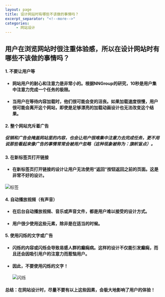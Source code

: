 ```yaml
---
layout: page
title: 设计网站时有哪些不该做的事情吗？
excerpt_separator: "<!--more-->"
categories:
     - 网站设计
---
```


## 用户在浏览网站时很注重体验感，所以在设计网站时有哪些不该做的事情吗？
#### 1. 不要让用户等
+ #### 网站用户的耐心和注意力是非常小的。根据NNGroup的研究，10秒是用户集中注意力完成一个任务的极限。
+ #### 当用户在等待内容加载时，他们很可能会变的沮丧。如果加载速度很慢，用户很可能会离开这个网站，即使是足够漂亮的加载动画设计也无法改变这个结果。
#### 2. 整个网站充斥着广告
##### 促销和广告会掩盖网站里的内容，也会让用户很难集中注意力去完成任务，更不用说那些看起来像广告的事情常常会被用户忽略（这种现象被称为：旗帜盲点）。
#### 3. 在新标签页打开链接
+ #### 在新标签页打开链接的设计让用户无法使用“返回”按钮返回之前的页面。这是非常不好的设计。
![标签](https://mmbiz.qpic.cn/mmbiz_jpg/P2PKAhicicV4H5e5qxZfDias1zeDO41ahoQPHENhRtbWKOZaN0PHxgk76ZRRTmmV4Bcd8mLkg4PnoU5BmoPnNzsZA/640?wx_fmt=jpeg&tp=webp&wxfrom=5&wx_lazy=1&wx_co=1)
#### 4. 自动播放视频（有声音）
+ #### 在后台自动播放视频、音乐或声音文件，都是用户难以接受的设计方式。
+ #### 用户很少使用这些元素，除非是在适当的时候。
#### 5. 使用闪烁的文字或广告
+ #### 闪烁的内容或闪烁会导致易感人群的癫痫病。这样的设计不仅能引发癫痫，而且还会因吸引用户的注意力而惹恼用户。
+ #### 因此，不要使用闪烁的文字！
  ![闪烁](https://mmbiz.qpic.cn/mmbiz_gif/P2PKAhicicV4H5e5qxZfDias1zeDO41ahoQbViaFH6OxQjjUVG7NcjbbdXShGItBqjO9GKwkHDEnEkENaicNatdymqA/0?wx_fmt=gif&tp=webp&wxfrom=5&wx_lazy=1)
#### 总结：在网站设计时，尽量不要有以上这些因素，会极大地影响了用户的体验！
  
  ###